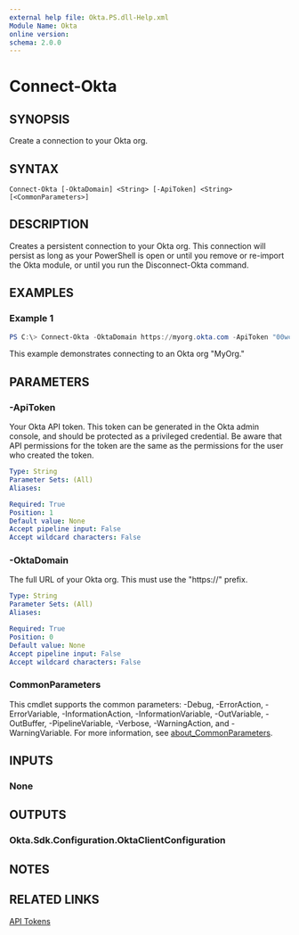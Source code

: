 ```yaml
---
external help file: Okta.PS.dll-Help.xml
Module Name: Okta
online version:
schema: 2.0.0
---
```


# Connect-Okta

## SYNOPSIS
Create a connection to your Okta org.

## SYNTAX

```
Connect-Okta [-OktaDomain] <String> [-ApiToken] <String> [<CommonParameters>]
```

## DESCRIPTION
Creates a persistent connection to your Okta org. This connection will persist as long as your PowerShell is open or until you remove or re-import the Okta module, or until you run the Disconnect-Okta command.

## EXAMPLES

### Example 1
```powershell
PS C:\> Connect-Okta -OktaDomain https://myorg.okta.com -ApiToken "00wc414Z6FMkJyLnXTPfQTl3JpeiFniYa8j4avjVPe"
```

This example demonstrates connecting to an Okta org "MyOrg."

## PARAMETERS

### -ApiToken
Your Okta API token. This token can be generated in the Okta admin console, and should be protected as a privileged credential. Be aware that API permissions for the token are the same as the permissions for the user who created the token.

```yaml
Type: String
Parameter Sets: (All)
Aliases:

Required: True
Position: 1
Default value: None
Accept pipeline input: False
Accept wildcard characters: False
```

### -OktaDomain
The full URL of your Okta org. This must use the "https://" prefix.

```yaml
Type: String
Parameter Sets: (All)
Aliases:

Required: True
Position: 0
Default value: None
Accept pipeline input: False
Accept wildcard characters: False
```

### CommonParameters
This cmdlet supports the common parameters: -Debug, -ErrorAction, -ErrorVariable, -InformationAction, -InformationVariable, -OutVariable, -OutBuffer, -PipelineVariable, -Verbose, -WarningAction, and -WarningVariable. For more information, see [about_CommonParameters](http://go.microsoft.com/fwlink/?LinkID=113216).

## INPUTS

### None

## OUTPUTS

### Okta.Sdk.Configuration.OktaClientConfiguration
## NOTES

## RELATED LINKS

[API Tokens](https://developer.okta.com/docs/guides/create-an-api-token/overview/)

